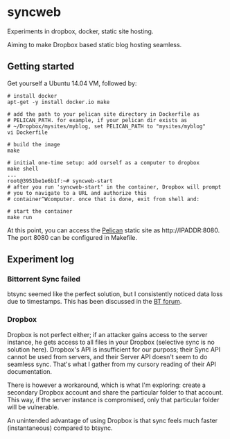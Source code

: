 # syncweb

Experiments in dropbox, docker, static site hosting.

Aiming to make Dropbox based static blog hosting seamless.

## Getting started

Get yourself a Ubuntu 14.04 VM, followed by:

```
# install docker
apt-get -y install docker.io make

# add the path to your pelican site directory in Dockerfile as
# PELICAN_PATH. for example, if your pelican dir exists as
# ~/Dropbox/mysites/myblog, set PELICAN_PATH to "mysites/myblog"
vi Dockerfile

# build the image
make

# initial one-time setup: add ourself as a computer to dropbox
make shell
...
root@3951be1e6b1f:~# syncweb-start
# after you run 'syncweb-start' in the container, Dropbox will prompt
# you to navigate to a URL and authorize this
# container^Wcomputer. once that is done, exit from shell and:

# start the container
make run

```

At this point, you can access the [Pelican](http://blog.getpelican.com/) static site as http://IPADDR:8080. The port 8080 can be configured in Makefile.

## Experiment log

### Bittorrent Sync failed

btsync seemed like the perfect solution, but I consistently noticed data loss due to timestamps. This has been discussed in the [BT forum](http://forum.bittorrent.com/topic/20104-reproducible-data-loss-same-as-old-file-overwriting-new-files/).

### Dropbox

Dropbox is not perfect either; if an attacker gains access to the server instance, he gets access to all files in your Dropbox (selective sync is no solution here). Dropbox's API is insufficient for our purposs; their Sync API cannot be used from servers, and their Server API doesn't seem to do seamless sync. That's what I gather from my cursory reading of their API documentation.

There is however a workaround, which is what I'm exploring: create a secondary Dropbox account and share the particular folder to that account. This way, if the server instance is compromised, only that particular folder will be vulnerable.

An unintended advantage of using Dropbox is that sync feels much faster (instantaneous) compared to btsync.
